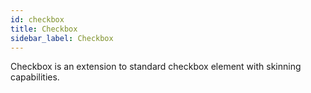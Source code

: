 ```yaml
---
id: checkbox
title: Checkbox
sidebar_label: Checkbox
---
```


Checkbox is an extension to standard checkbox element with skinning capabilities.